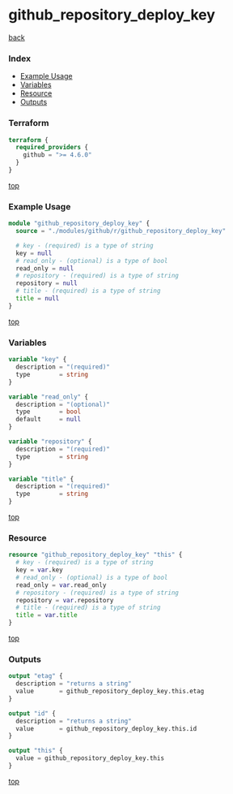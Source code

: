# github_repository_deploy_key

[back](../github.md)

### Index

- [Example Usage](#example-usage)
- [Variables](#variables)
- [Resource](#resource)
- [Outputs](#outputs)

### Terraform

```terraform
terraform {
  required_providers {
    github = ">= 4.6.0"
  }
}
```

[top](#index)

### Example Usage

```terraform
module "github_repository_deploy_key" {
  source = "./modules/github/r/github_repository_deploy_key"

  # key - (required) is a type of string
  key = null
  # read_only - (optional) is a type of bool
  read_only = null
  # repository - (required) is a type of string
  repository = null
  # title - (required) is a type of string
  title = null
}
```

[top](#index)

### Variables

```terraform
variable "key" {
  description = "(required)"
  type        = string
}

variable "read_only" {
  description = "(optional)"
  type        = bool
  default     = null
}

variable "repository" {
  description = "(required)"
  type        = string
}

variable "title" {
  description = "(required)"
  type        = string
}
```

[top](#index)

### Resource

```terraform
resource "github_repository_deploy_key" "this" {
  # key - (required) is a type of string
  key = var.key
  # read_only - (optional) is a type of bool
  read_only = var.read_only
  # repository - (required) is a type of string
  repository = var.repository
  # title - (required) is a type of string
  title = var.title
}
```

[top](#index)

### Outputs

```terraform
output "etag" {
  description = "returns a string"
  value       = github_repository_deploy_key.this.etag
}

output "id" {
  description = "returns a string"
  value       = github_repository_deploy_key.this.id
}

output "this" {
  value = github_repository_deploy_key.this
}
```

[top](#index)